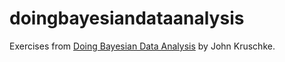 # doingbayesiandataanalysis
Exercises from [Doing Bayesian Data Analysis](https://sites.google.com/site/doingbayesiandataanalysis/) by John Kruschke.

